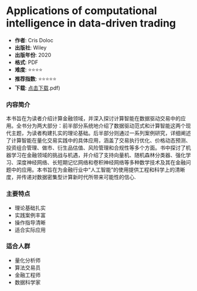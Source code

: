 # Applications of computational intelligence in data-driven trading

- **作者**: Cris Doloc
- **出版社**: Wiley
- **出版年份**: 2020
- **格式**: PDF
- **难度**: ⭐⭐⭐⭐
- **推荐指数**: ⭐⭐⭐⭐⭐
- **下载**: [点击下载](https://quant-wiki.com/pdf/Applications%20of%20computational%20intelligence%20in%20data-driven%20trading-Wiley%20%282020.pdf).pdf)

### 内容简介

本书旨在为读者介绍计算金融领域，并深入探讨计算智能在数据驱动交易中的应用。全书分为两大部分：前半部分系统地介绍了数据驱动范式和计算智能这两个现代主题，为读者构建扎实的理论基础。后半部分则通过一系列案例研究，详细阐述了计算智能在量化交易实践中的具体应用，涵盖了交易执行优化、价格动态预测、投资组合管理、做市、衍生品估值、风险管理和合规性等多个方面。书中探讨了机器学习在金融领域的挑战与机遇，并介绍了支持向量机、随机森林分类器、强化学习、深度神经网络、长短期记忆网络和卷积神经网络等多种数学技术及其在金融问题中的应用。本书旨在为金融行业中“人工智能”的使用提供工程和科学上的清晰度，并传递对数据密集型计算新时代所带来可能性的信心.

### 主要特点

- 理论基础扎实
- 实践案例丰富
- 操作指导清晰
- 适合实际应用

### 适合人群

- 量化分析师
- 算法交易员
- 金融工程师
- 数据科学家